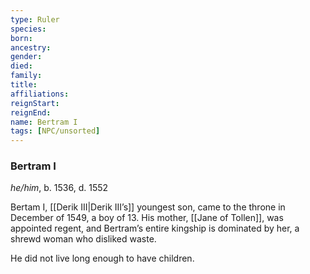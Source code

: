 ```yaml
---
type: Ruler
species:
born:
ancestry:
gender:
died:
family:
title:
affiliations:
reignStart:
reignEnd:
name: Bertram I
tags: [NPC/unsorted]
---
```

### Bertram I
*he/him*, b. 1536, d. 1552

Bertam I, [[Derik III|Derik III’s]] youngest son, came to the throne in December of 1549, a boy of 13. His mother, [[Jane of Tollen]], was appointed regent, and Bertram’s entire kingship is dominated by her, a shrewd woman who disliked waste.

He did not live long enough to have children.
